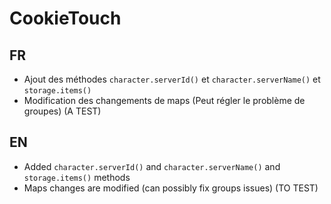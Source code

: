 # CookieTouch

## FR

- Ajout des méthodes `character.serverId()` et `character.serverName()` et `storage.items()`
- Modification des changements de maps (Peut régler le problème de groupes) (A TEST)

## EN

- Added `character.serverId()` and `character.serverName()` and `storage.items()` methods
- Maps changes are modified (can possibly fix groups issues) (TO TEST)
